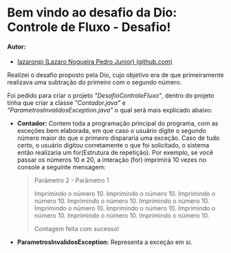 # Bem vindo ao desafio da Dio: Controle de Fluxo - Desafio!

#### Autor:
-  [lazaronpj (Lazaro Nogueira Pedro Junior) (github.com)](https://github.com/lazaronpj)


Realizei o desafio proposto pela Dio, cujo objetivo era de que primeiramente realizava uma subtração do primeiro com o segundo número.

Foi pedido para criar o projeto *"DesafioControleFluxo"*, dentro do projeto tinha que criar a classe *"Contador.java"* e *"ParametrosInvalidosException.java"* o qual será mais explicado abaixo:

 - **Contador:** Contem toda a programação principal do programa, com as exceções bem elaborada, em que caso o usuário digite o segundo número maior do que o primeiro dispararia uma exceção. Caso de tudo certo, o usuário digitou corretamente o que foi solicitado, o sistema então realizaria um for(Estrutura de repetição). Por exemplo, se você passar os números 10 e 20, a interação (for) imprimirá 10 vezes no console a seguinte mensagem:
 
	> Parâmetro 2 - Parâmetro 1 
	>
	> Imprimindo o número 10. 
	> Imprimindo o número 10.
	> Imprimindo o número 10. 
	> Imprimindo o número 10. 
	> Imprimindo o número 10. 
	> Imprimindo o número 10.
	> Imprimindo o número 10.
	> Imprimindo o número 10.
	> Imprimindo o número 10. 
	> Imprimindo o número 10.
	>  
	> Contagem feita com sucesso!
	
  - **ParametrosInvalidosException:** Representa a exceção em si.
